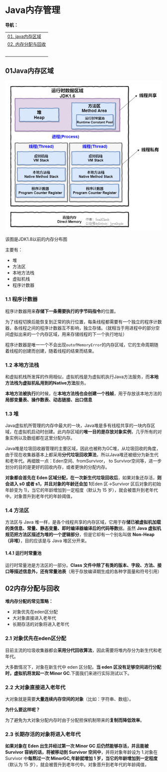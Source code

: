 # Java内存管理

**导航：**

|                                                              |
| ------------------------------------------------------------ |
| [01. java内存区域](/Java/虚拟机/Java内存管理.md#01java内内存区域) |
| [02. 内存分配与回收](/Java/虚拟机/Java内存管理.md#02内存分配与回收) |
|                                                              |
|                                                              |
|                                                              |
|                                                              |
|                                                              |









## 01Java内存区域

![image-20211213154826720](Java内存管理.assets/image-20211213154826720.png)

该图是JDK1.8以前的内存分布图

主要有：

- 堆
- 方法区
- 本地方法栈
- 虚拟机栈
- 程序计数器

###  1.1 程序计数器

程序计数器用来**存储下一条需要执行的字节码指令**的位置。

为了线程切换后能恢复到正常的执行位置，每条线程都需要有一个独立的程序计数器，各线程之间的程序计数器互不影响，独立存储。（就相当于用进程中的部分空间虚拟出来的一个内存区域，用来存储线程的下一个执行地址）



程序计数器是唯一一个不会出现`outofMemoryError`的内存区域，它的生命周期随着线程的创建而创建，随着线程的结束而结束。



### 1.2 本地方法栈

和虚拟机栈所发挥的作用相似，虚拟机栈是为虚拟机执行Java方法服务，而**本地方法栈为虚拟机私用到的Native方法**服务。



**本地方法被执行**的时候，在**本地方法栈也会创建一个栈帧**，用于存放该本地方法的**局部变量表、操作数表、动态链接、出口信息**



### 1.3 堆

Java虚拟机所管理的内存中最大的一块，Java堆是多有线程共享的一块内存区域，在虚拟机启动时创建。此内存区域的**唯一目的是存放对象实例**，几乎所有的对象实例以及数组都在这里分配内存。

Java堆是垃圾回收器管理的主要区域，因此也被称为GC堆，从垃圾回收的角度，由于现在收集器基本上都采用**分代垃圾回收算法**，所以Java堆还被细分为新生代和老年代。再细致一点：Eden空间、fromSurvivor， to Survivor空间等，进一步划分的目的是更好的回收内存，或者更快的分配内存。



**对象都会首先在 Eden 区域分配，在一次新生代垃圾回收后**，如果对象还存活，**则会进入 s0 或者 s1，并且对象的年龄还会加 1**(Eden 区->Survivor 区后对象的初始年龄变为 1)，当它的年龄增加到一定程度（默认为 15 岁），就会被晋升到老年代中。对象晋升到老年代的年龄阈值，



### 1.4 方法区

方法区与 Java 堆一样，是各个线程共享的内存区域，它用于存**储已被虚拟机加载的类信息、常量、静态变量、即时编译器编译后的代码等数**据。虽然 **Java 虚拟机规范把方法区描述为堆的一个逻辑部分**，但是它却有一个别名叫做 **Non-Heap（非堆）**，目的应该是与 Java 堆区分开来。

#### 1.4.1 运行时常量池

运行时常量池是方法区的一部分。**Class 文件中除了有类的版本、字段、方法、接口等描述信息外，还有常量池表**（用于存放编译期生成的各种字面量和符号引用）



## 02内存分配与回收

**堆内存分配的常见策略：**

- 对象优先在eden区分配
- 大对象直接进入老年代
- 长期存活的对象将进入老年代



### 2.1 对象优先在eden区分配

目前主流的垃圾收集器都会**采用分代回收算法**，因此需要将堆内存分为新生代和老年代。

大多数情况下，对象在新生代中 eden 区分配。**当 eden 区没有足够空间进行分配时，虚拟机将发起一次 Minor GC**.下面我们来进行实际测试以下。



### 2.2 大对象直接进入老年代

大对象就是需要**大量连续内存空间的对象**（比如：字符串、数组）。

**为什么要这样呢？**

为了避免为大对象分配内存时由于分配担保机制带来的**复制而降低效率**。



### 2.3 长期存活的对象将进入老年代

**如果对象在 Eden 出生并经过第一次 Minor GC 后仍然能够存活，并且能被 Survivor 容纳的话，将被移动到 Survivor 空间中**，并将对象年龄设为 1.对象在 Survivor 中**每熬过一次 MinorGC,年龄就增加 1 岁，当它的年龄增加到一定程度**（默认为 15 岁），就会被晋升到老年代中。对象晋升到老年代的年龄阈值，





